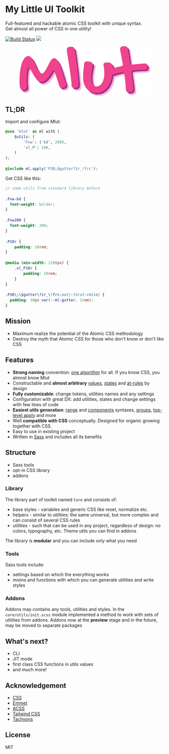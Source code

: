 # My Little UI Toolkit #
Full-featured and hackable atomic CSS toolkit with unique syntax. <br> Get almost all power of CSS in one utility!

[![Build Status](https://travis-ci.com/mr150/mlut.svg?branch=master)](https://travis-ci.com/mr150/mlut)
[![](https://img.shields.io/npm/v/mlut.svg)](https://www.npmjs.com/package/mlut)

<img alt="Logo" src="kss-assets/logo-full.png" style="display:block; margin:auto; max-width:415px"/>

## TL;DR ##
Import and configure Mlut:
```scss
@use 'mlut' as ml with (
	$utils: (
		'Fnw': ('bd', 200),
		'xl_P': 10r,
	)
);

@include ml.apply('P30;$gutter?1r_!frc');
```
Get CSS like this:
```scss
// some utils from standard library before

.Fnw-bd {
  font-weight: bolder;
}

.Fnw200 {
  font-weight: 200;
}

.P10r {
	padding: 10rem;
}

@media (min-width: 1200px) {
	.xl_P10r {
		padding: 10rem;
	}
}

.P30\;\$gutter\?1r_\!frc:not(:first-child) {
  padding: 30px var(--ml-gutter, 1rem);
}
```

## Mission ##
- Maximum realize the potential of the Atomic CSS methodology
- Destroy the myth that Atomic CSS for those who don't know or don't like CSS

## Features ##
- **Strong naming** convention: [one algorithm](https://mr150.github.io/mlut/section-concepts.html#kssref-concepts-naming) for all. If you know CSS, you almost know Mlut
- Constructable and **almost arbitrary** [values](https://mr150.github.io/mlut/section-concepts.html#kssref-concepts-values), [states](https://mr150.github.io/mlut/section-concepts.html#kssref-concepts-states) and [at-rules](https://mr150.github.io/mlut/section-concepts.html#kssref-concepts-at_rules) by design
- **Fully customizable**: change tokens, utilities names and any settings
- Configuration with great DX: add utilities, states and change settings with few lines of code
- **Easiest utils generation**: [range](https://mr150.github.io/mlut/section-how_to.html#kssref-how_to-mk_utils-range) and [components](https://mr150.github.io/mlut/section-concepts.html#kssref-concepts-util-components) syntaxes, [groups](https://mr150.github.io/mlut/section-how_to.html#kssref-how_to-mk_utils-groups), [top-level apply](https://mr150.github.io/mlut/section-how_to.html#kssref-how_to-mk_utils-apply) and more
- Well **compatible with CSS** conceptually. Designed for organic growing together with CSS.
- Easy to use in existing project
- Written in [Sass](https://www.sass-lang.com/) and includes all its benefits

## Structure ##
- Sass tools
- opt-in CSS library
- addons

### Library ###
The library part of toolkit named `Core` and consists of:

- base styles - variables and generic CSS like reset, normalize etc.
- helpers - similar to utilities: the same universal, but more complex and can consist of several CSS rules
- utilities - such that can be used in any project, regardless of design: no colors, typography, etc. Theme utils you can find in addons

The library is **modular** and you can include only what you need

### Tools ###
Sass tools include:

- settings based on which the everything works 
- mixins and functions with which you can generate utilities and write styles

### Addons ###
Addons may contains any tools, utilities and styles. In the `core/utils/init.scss` module implemented a method to work with sets of utilities from addons. Addons now at the **preview** stage and in the future, may be moved to separate packages

## What's next? ##
- CLI
- JIT mode
- first class CSS functions in utils values
- and much more!

## Acknowledgement ##
- [CSS](https://www.w3.org/Style/CSS/)
- [Emmet](https://github.com/emmetio)
- [ACSS](https://acss.io/)
- [Tailwind CSS](https://tailwindcss.com/)
- [Tachyons](https://tachyons.io/)

## License ##
MIT

